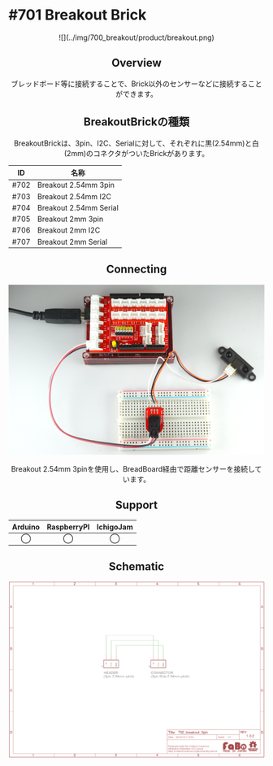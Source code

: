 # #701 Breakout Brick

<center>![](../img/700_breakout/product/breakout.png)
<!--COLORME-->

## Overview
ブレッドボード等に接続することで、Brick以外のセンサーなどに接続することができます。


## BreakoutBrickの種類
BreakoutBrickは、3pin、I2C、Serialに対して、それぞれに黒(2.54mm)と白(2mm)のコネクタがついたBrickがあります。

|ID|名称|
|--|--|
|#702|Breakout 2.54mm 3pin|
|#703|Breakout 2.54mm I2C| 
|#704|Breakout 2.54mm Serial| 
|#705|Breakout 2mm 3pin|
|#706|Breakout 2mm I2C|
|#707|Breakout 2mm Serial|

## Connecting
![](../img/700_breakout/connecting/breakout_connecting.png)

Breakout 2.54mm 3pinを使用し、BreadBoard経由で距離センサーを接続しています。

## Support
|Arduino|RaspberryPI|IchigoJam|
|:--:|:--:|:--:|
|◯|◯|◯|

## Schematic
![](../img/700_breakout/schematic/breakout_schematic.png)
